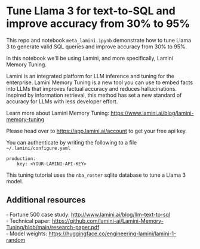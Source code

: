 # Tune Llama 3 for text-to-SQL and improve accuracy from 30% to 95%

This repo and notebook `meta_lamini.ipynb` demonstrate how to tune Llama 3 to generate valid SQL queries and improve accuracy from 30% to 95%.

In this notebook we'll be using Lamini, and more specifically, Lamini Memory Tuning.

Lamini is an integrated platform for LLM inference and tuning for the enterprise. Lamini Memory Tuning is a new tool you can use to embed facts into LLMs that improves factual accuracy and reduces hallucinations. Inspired by information retrieval, this method has set a new standard of accuracy for LLMs with less developer effort.

Learn more about Lamini Memory Tuning: https://www.lamini.ai/blog/lamini-memory-tuning

Please head over to https://app.lamini.ai/account to get your free api key.

You can authenticate by writing the following to a file `~/.lamini/configure.yaml`

```
production:
    key: <YOUR-LAMINI-API-KEY>
```

This tuning tutorial uses the `nba_roster` sqlite database to tune a Llama 3 model.

## Additional resources

▫️ Fortune 500 case study: http://www.lamini.ai/blog/llm-text-to-sql <br>
▫️ Technical paper: https://github.com/lamini-ai/Lamini-Memory-Tuning/blob/main/research-paper.pdf <br>
▫️ Model weights: https://huggingface.co/engineering-lamini/lamini-1-random
